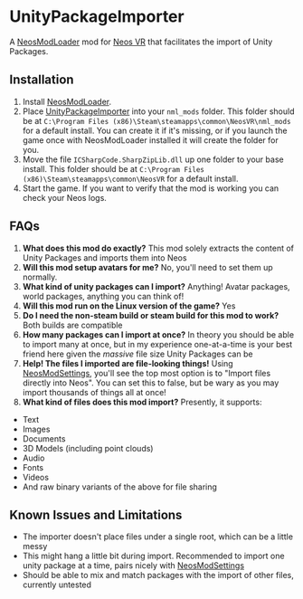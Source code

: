 # UnityPackageImporter

A [NeosModLoader](https://github.com/zkxs/NeosModLoader) mod for [Neos VR](https://neos.com/) that facilitates the import of Unity Packages.

## Installation
1. Install [NeosModLoader](https://github.com/zkxs/NeosModLoader).
1. Place [UnityPackageImporter](https://github.com/dfgHiatus/NeosUnityPackagesImporter/releases/download/v1.1.0/unityPackageImporter_v1.1.0.zip) into your `nml_mods` folder. This folder should be at `C:\Program Files (x86)\Steam\steamapps\common\NeosVR\nml_mods` for a default install. You can create it if it's missing, or if you launch the game once with NeosModLoader installed it will create the folder for you.
1. Move the file `ICSharpCode.SharpZipLib.dll` up one folder to your base install. This folder should be at `C:\Program Files (x86)\Steam\steamapps\common\NeosVR` for a default install.
1. Start the game. If you want to verify that the mod is working you can check your Neos logs.

## FAQs
1. <b>What does this mod do exactly?</b> This mod solely extracts the content of Unity Packages and imports them into Neos
1. <b>Will this mod setup avatars for me?</b> No, you'll need to set them up normally.
1. <b>What kind of unity packages can I import?</b> Anything! Avatar packages, world packages, anything you can think of!
1. <b>Will this mod run on the Linux version of the game?</b> Yes
1. <b>Do I need the non-steam build or steam build for this mod to work?</b> Both builds are compatible 
1. <b>How many packages can I import at once?</b> In theory you should be able to import many at once, but in my experience one-at-a-time is your best friend here given the <i>massive</i> file size Unity Packages can be
1. <b>Help! The files I imported are file-looking things!</b> Using [NeosModSettings](https://github.com/badhaloninja/NeosModSettings), you'll see the top most option is to "Import files directly into Neos". You can set this to false, but be wary as you may import thousands of things all at once!
1. <b>What kind of files does this mod import?</b>
Presently, it supports:
- Text
- Images
- Documents 
- 3D Models (including point clouds)
- Audio
- Fonts
- Videos
- And raw binary variants of the above for file sharing

## Known Issues and Limitations
- The importer doesn't place files under a single root, which can be a little messy
- This might hang a little bit during import. Recommended to import one unity package at a time, pairs nicely with [NeosModSettings](https://github.com/badhaloninja/NeosModSettings)
- Should be able to mix and match packages with the import of other files, currently untested
